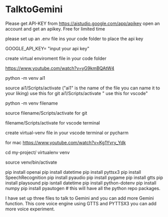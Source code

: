 # TalktoGemini
Please get API-KEY from https://aistudio.google.com/app/apikey open an account and get an apikey. Free for limited time

please set up an .env file ins your code folder to place the api key

GOOGLE_API_KEY= "input your api key"

create virtual enviroment file in your code folder

https://www.youtube.com/watch?v=yG9kmBQAtW4

python -m venv ai1

source ai1/Scripts/activate ("ai1" is the name of the file you can name it to your liking) use this for git ai1/Scripts/activate " use this for vscode"

python -m venv filename

source filename/Scripts/activate for git

filename/Scripts/activate for vscode terminal

create virtual-venv file in your vscode terminal or pycharm

for mac https://www.youtube.com/watch?v=Kg1Yvry_Ydk

cd my-project/ virtualenv venv

source venv/bin/activate

pip install openai pip install datetime pip install pyttsx3
pip install SpeechRecognition pip install pyaudio pip install pygame pip install gtts pip install playsound pip isntall datetime pip install python-dotenv pip install numpy pip install pyautogen # this will have all the python repo packages.

I have set up three files to talk to Gemini and you can add more Gemini function. This core voice engine  using GTTS and PYTTSX3 you can add more  voice experiment.
